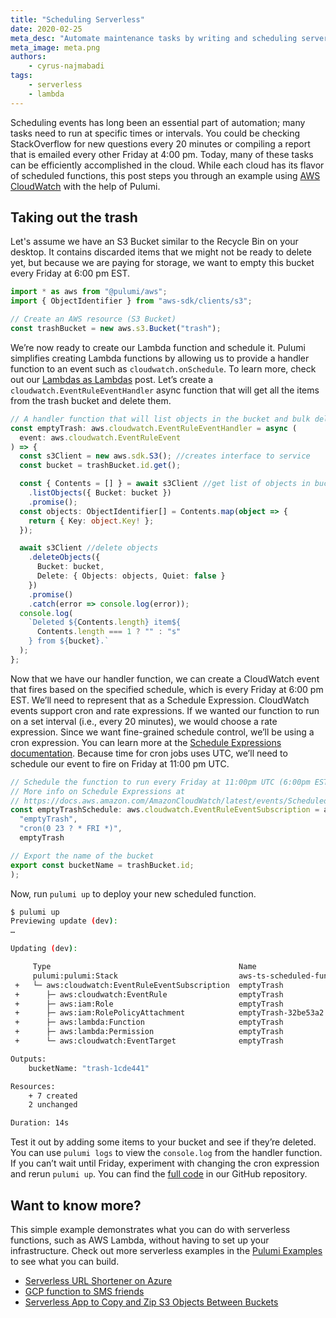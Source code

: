 ```yaml
---
title: "Scheduling Serverless"
date: 2020-02-25
meta_desc: "Automate maintenance tasks by writing and scheduling serverless functions"
meta_image: meta.png
authors:
    - cyrus-najmabadi
tags:
    - serverless
    - lambda
---
```


Scheduling events has long been an essential part of automation; many tasks need to run at specific times or intervals. You could be checking StackOverflow for new questions every 20 minutes or compiling a report that is emailed every other Friday at 4:00 pm. Today, many of these tasks can be efficiently accomplished in the cloud. While each cloud has its flavor of scheduled functions, this post steps you through an example using [AWS CloudWatch](https://aws.amazon.com/cloudwatch/) with the help of Pulumi.

<!--more-->

## Taking out the trash

Let's assume we have an S3 Bucket similar to the Recycle Bin on your desktop. It contains discarded items that we might not be ready to delete yet, but because we are paying for storage, we want to empty this bucket every Friday at 6:00 pm EST.

```typescript
import * as aws from "@pulumi/aws";
import { ObjectIdentifier } from "aws-sdk/clients/s3";

// Create an AWS resource (S3 Bucket)
const trashBucket = new aws.s3.Bucket("trash");
```

We’re now ready to create our Lambda function and schedule it. Pulumi simplifies creating Lambda functions by allowing us to provide a handler function to an event such as `cloudwatch.onSchedule`. To learn more, check out our [Lambdas as Lambdas](https://www.pulumi.com/blog/lambdas-as-lambdas-the-magic-of-simple-serverless-functions/) post. Let’s create a `cloudwatch.EventRuleEventHandler` async function that will get all the items from the trash bucket and delete them.

```typescript
// A handler function that will list objects in the bucket and bulk delete them
const emptyTrash: aws.cloudwatch.EventRuleEventHandler = async (
  event: aws.cloudwatch.EventRuleEvent
) => {
  const s3Client = new aws.sdk.S3(); //creates interface to service
  const bucket = trashBucket.id.get();

  const { Contents = [] } = await s3Client //get list of objects in bucket
    .listObjects({ Bucket: bucket })
    .promise();
  const objects: ObjectIdentifier[] = Contents.map(object => {
    return { Key: object.Key! };
  });

  await s3Client //delete objects
    .deleteObjects({
      Bucket: bucket,
      Delete: { Objects: objects, Quiet: false }
    })
    .promise()
    .catch(error => console.log(error));
  console.log(
    `Deleted ${Contents.length} item${
      Contents.length === 1 ? "" : "s"
    } from ${bucket}.`
  );
};
```

Now that we have our handler function, we can create a CloudWatch event that fires based on the specified schedule, which is every Friday at 6:00 pm EST. We’ll need to represent that as a Schedule Expression. CloudWatch events support cron and rate expressions. If we wanted our function to run on a set interval (i.e., every 20 minutes), we would choose a rate expression. Since we want fine-grained schedule control, we’ll be using a cron expression. You can learn more at the [Schedule Expressions documentation](https://docs.aws.amazon.com/AmazonCloudWatch/latest/events/ScheduledEvents.html). Because time for cron jobs uses UTC, we’ll need to schedule our event to fire on Friday at 11:00 pm UTC.

```typescript
// Schedule the function to run every Friday at 11:00pm UTC (6:00pm EST)
// More info on Schedule Expressions at
// https://docs.aws.amazon.com/AmazonCloudWatch/latest/events/ScheduledEvents.html
const emptyTrashSchedule: aws.cloudwatch.EventRuleEventSubscription = aws.cloudwatch.onSchedule(
  "emptyTrash",
  "cron(0 23 ? * FRI *)",
  emptyTrash

// Export the name of the bucket
export const bucketName = trashBucket.id;
);
```

Now, run `pulumi up` to deploy your new scheduled function.

```bash
$ pulumi up
Previewing update (dev):
…

Updating (dev):

     Type                                          Name                           Status
     pulumi:pulumi:Stack                           aws-ts-scheduled-function-dev
 +   └─ aws:cloudwatch:EventRuleEventSubscription  emptyTrash                     created
 +      ├─ aws:cloudwatch:EventRule                emptyTrash                     created
 +      ├─ aws:iam:Role                            emptyTrash                     created
 +      ├─ aws:iam:RolePolicyAttachment            emptyTrash-32be53a2            created
 +      ├─ aws:lambda:Function                     emptyTrash                     created
 +      ├─ aws:lambda:Permission                   emptyTrash                     created
 +      └─ aws:cloudwatch:EventTarget              emptyTrash                     created

Outputs:
    bucketName: "trash-1cde441"

Resources:
    + 7 created
    2 unchanged

Duration: 14s
```

Test it out by adding some items to your bucket and see if they’re deleted. You can use `pulumi logs` to view the `console.log` from the handler function. If you can’t wait until Friday, experiment with changing the cron expression and rerun `pulumi up`. You can find the [full code](https://github.com/pulumi/examples/tree/master/aws-ts-scheduled-function) in our GitHub repository.

## Want to know more?

This simple example demonstrates what you can do with serverless functions, such as AWS Lambda, without having to set up your infrastructure. Check out more serverless examples in the [Pulumi Examples](https://github.com/pulumi/examples) to see what you can build.

- [Serverless URL Shortener on Azure](https://github.com/pulumi/examples/tree/master/azure-ts-serverless-url-shortener-global)
- [GCP function to SMS friends](https://github.com/pulumi/examples/tree/master/gcp-py-functions)
- [Serverless App to Copy and Zip S3 Objects Between Buckets](https://github.com/pulumi/examples/tree/master/aws-ts-s3-lambda-copyzip)
